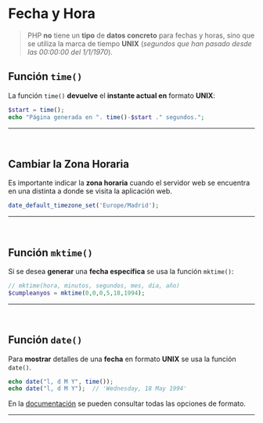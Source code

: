 # Fecha y Hora

> PHP **no** tiene un **tipo** de **datos concreto** para fechas y horas, sino que se utiliza la marca de tiempo **UNIX** (*segundos que han pasado desde las 00:00:00 del 1/1/1970*).


## Función `time()`

La función `time()` **devuelve** el **instante actual en** formato **UNIX**:

``` php
$start = time();
echo "Página generada en ". time()-$start ." segundos.";
```
---
<br>


## Cambiar la Zona Horaria

Es importante indicar la **zona horaria** cuando el servidor web se encuentra en una distinta a donde se visita la aplicación web.

``` php
date_default_timezone_set('Europe/Madrid');
```

---
<br>


## Función `mktime()`

Si se desea **generar** una **fecha específica** se usa la función `mktime()`:

``` php
// mktime(hora, minutos, segundos, mes, dia, año)
$cumpleanyos = mktime(0,0,0,5,18,1994);
```

---
<br>


## Función `date()`

Para **mostrar** detalles de una **fecha** en formato **UNIX** se usa la función `date()`.

``` php
echo date("l, d M Y", time());
echo date("l, d M Y");  // 'Wednesday, 18 May 1994'
```

En la [documentación](https://www.php.net/manual/es/function.date.php) se pueden consultar todas las opciones de formato.

---